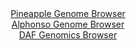 <div id="Pineapple_Genome_Browser" align="center">
  <a href="https://igv.org/app/?sessionURL=blob:zZJda9swGIX_i6BlA8eW7NqODWG4321C1ySk7gfFyI5sq7MlR1LsfJD_Pi1s7KaD5mJjoAvp5ZXec46eLWiJkJQzEALbRK6JEDCALHk3xXVTkTtcEwnCHFeSGECQnAjCMgLCLcixVHg2GembpVKNDC2LqqZXY1ZwUzomrvGGM9xJM.O1dcarCqdcYMWFtE4FbrlFi7bXkRQ3jalnO6ZrzbHCFq6akjPJrYawIun0e8mvUlIQxmuS1MtK0b2AROvRGudmjr9E8TTKMiLlkKxv5oNoeBM9OBez5yvv7Hn29TqeefHxlBYMq6Ugg0VLVe4W9urpumA3Auej2pbl5fU47Y6c8.OLVUMFkQPko74T.AFydDCUzcnqf_KsFz3QN_Tux2fxKrrqnicyGE9vCYWb.4dJHvff9X0CdgaoeLbUHICsFH6IoOFAz3Btr_dji_oGhIFOR3AKwpdXAyiBs2.6_WUL1LrRtABJFss9OAbgYk4ECHsBhD4KAts98U9gEKCdsQVLUf29aC9nk8CHdmTbXpLTSmmU54lkjTQxY2ab5WaxOTBLhEoSLZxhvMjU7JTAouak8TZRQJ7.kKUB9Oj992mjH1H0T6j7iBBTpYei5jw6Q7c8sk.v3mp0uRitLu6m.tS1j132dj5.NyJXGz4snpyLGivdryv6.JO4FguKmdKFlkqa0oqqdayT5B0Ike1ocEHGK65JBKJIP0EDGsiFn38D6uxed98B">Pineapple Genome Browser</a>
</div>
<div id="Alphonso_Genome_Browser" align="center">
  <a href="https://igv.org/app/?sessionURL=blob:zZJfT9swFMW_iyXQJqWJkzRpE6mawp.WFCijrHQDoch1ndTg2MF2Etqq330e2rQXJtGHTZP8YF9d.55z_NuChkhFBQcx8Gw3sF0XWECtRHuDyoqRCSqJAnGOmCIWkCQnknBMQLwFOVIazaYX5uZK60rFjkN11SkRL4StfBuVaCM4apWNRekcC8bQQkikhVTOkUSNcGjRdFqyQFVlm9m.HThLpJGDWLUSXAmnIrzIWvNe9quUFYSLkmRlzTR9FZAZPUbj0s7Rp2R.k2BMlDon63Q5SM7T5NY_nd2NwuO72dXZfBbOD29owZGuJRlwJvtzPD7wjtr0DE66T5NUNUiYCS3_duCfHJ6.VFQSNXB7bt.Pen2_b6KhfEle_ifXZtE9nZcNPkmvF9RY_9xN6uRyRdejRxTcjuYH3lC86T0COwswgWtDA8Ar2YtdaPkwtAIv7PzYun0LwsgkJAUF8f2DBbRE.Mm032.BXleGGaDIc_2KjwWEXBIJ4k4EYc.NIi_o9rowitydtQW1ZH8v3uFsGvWgl3hemOWUaQP0MlO8Ujbi3G5wbhebPfMcPSaVn47Gwy_B1XS2.brWZ8MiTI8YeZOjLjT.zejXLzRG36Pon5D3HiG2XuyLW36H6wLejqOqDjfYnVymwzwKn6.ew.s_xrNfNLmQJdKm31TM8SdtDZIUcW0KDVV0QRnV67lJUbQgdj3fQAuwYMJQCGSx.AAtaLkB_PgbTn_3sPsO">Alphonso Genome Browser</a>
</div>


<div id="DAF_Genomics_Browser" align="center">
  <a href="https://igv.org/app/?sessionURL=blob:tZFra9swFIb_i6D95JvkW2wIw.uyrGRdoakSmlKCKsuxG8vyJDlOE_LfJ9yOwS6MQQeSkDiX99V5jmDHpKpEA1KAHBg6EAILqFL0c8Lbmn0hnCmQFqRWzAKSFUyyhjKQHkFBlCb45rOpLLVuVeq6OSnsDWsEr6hylO.Q1lai0yUzqTZyCCcH0ZBeOVRwk6yJS.q2FI0SLqGUKWV7bsuazbon5vgeWw8t2Zp3ta4G1bUxYYzlTkGM26rJ2f4vRv6DslnVu2w5z4b6GXu.zMfZ7DJb.BO8mkYXK3z9aYmj5fm82jREd5KNw3b6eHvnh7g_Q._hhY7mdyF62s_6bZMEZ_6H88m.rSRTYxjDkZ_EoyACJwvUgnYGAqClhCkMrBiNLBQE9uvVDyMzBSkqkN4_WEBLQrcm_f4I9HNrUAHFvnYDNQsImTMJUjvxvBgmCQqDOPCSBJ6sI.hk_cYsP.KbJPZQhlDkPBJu9IuqHgZohH4NvhXInzqb_a.gVttpwvEu3B0W.DCpryOKcXG1f9ot6G8xxcb9H79VCMmJNqGX5ysUUhs1zhr9g4p_ejh9Aw--">DAF Genomics Browser</a>
</div>
